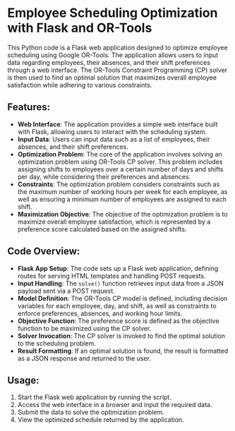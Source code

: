 # Employee Scheduling Optimization with Flask and OR-Tools

This Python code is a Flask web application designed to optimize employee scheduling using Google OR-Tools. The application allows users to input data regarding employees, their absences, and their shift preferences through a web interface. The OR-Tools Constraint Programming (CP) solver is then used to find an optimal solution that maximizes overall employee satisfaction while adhering to various constraints.

## Features:

- **Web Interface**: The application provides a simple web interface built with Flask, allowing users to interact with the scheduling system.
- **Input Data**: Users can input data such as a list of employees, their absences, and their shift preferences.
- **Optimization Problem**: The core of the application involves solving an optimization problem using OR-Tools CP solver. This problem includes assigning shifts to employees over a certain number of days and shifts per day, while considering their preferences and absences.
- **Constraints**: The optimization problem considers constraints such as the maximum number of working hours per week for each employee, as well as ensuring a minimum number of employees are assigned to each shift.
- **Maximization Objective**: The objective of the optimization problem is to maximize overall employee satisfaction, which is represented by a preference score calculated based on the assigned shifts.

## Code Overview:

- **Flask App Setup**: The code sets up a Flask web application, defining routes for serving HTML templates and handling POST requests.
- **Input Handling**: The `solve()` function retrieves input data from a JSON payload sent via a POST request.
- **Model Definition**: The OR-Tools CP model is defined, including decision variables for each employee, day, and shift, as well as constraints to enforce preferences, absences, and working hour limits.
- **Objective Function**: The preference score is defined as the objective function to be maximized using the CP solver.
- **Solver Invocation**: The CP solver is invoked to find the optimal solution to the scheduling problem.
- **Result Formatting**: If an optimal solution is found, the result is formatted as a JSON response and returned to the user.

## Usage:

1. Start the Flask web application by running the script.
2. Access the web interface in a browser and input the required data.
3. Submit the data to solve the optimization problem.
4. View the optimized schedule returned by the application.

